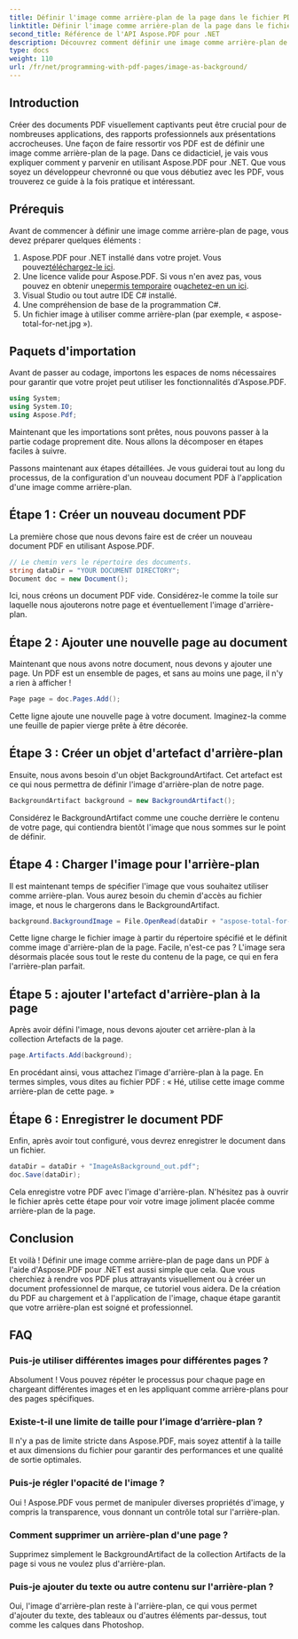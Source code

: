 ```yaml
---
title: Définir l'image comme arrière-plan de la page dans le fichier PDF
linktitle: Définir l'image comme arrière-plan de la page dans le fichier PDF
second_title: Référence de l'API Aspose.PDF pour .NET
description: Découvrez comment définir une image comme arrière-plan de page dans un PDF à l'aide d'Aspose.PDF pour .NET grâce à ce guide étape par étape. Créez des documents professionnels et visuellement attrayants.
type: docs
weight: 110
url: /fr/net/programming-with-pdf-pages/image-as-background/
---
```

## Introduction

Créer des documents PDF visuellement captivants peut être crucial pour de nombreuses applications, des rapports professionnels aux présentations accrocheuses. Une façon de faire ressortir vos PDF est de définir une image comme arrière-plan de la page. Dans ce didacticiel, je vais vous expliquer comment y parvenir en utilisant Aspose.PDF pour .NET. Que vous soyez un développeur chevronné ou que vous débutiez avec les PDF, vous trouverez ce guide à la fois pratique et intéressant.

## Prérequis

Avant de commencer à définir une image comme arrière-plan de page, vous devez préparer quelques éléments :

1.  Aspose.PDF pour .NET installé dans votre projet. Vous pouvez[téléchargez-le ici](https://releases.aspose.com/pdf/net/).
2.  Une licence valide pour Aspose.PDF. Si vous n'en avez pas, vous pouvez en obtenir une[permis temporaire](https://purchase.aspose.com/temporary-license/) ou[achetez-en un ici](https://purchase.aspose.com/buy).
3. Visual Studio ou tout autre IDE C# installé.
4. Une compréhension de base de la programmation C#.
5. Un fichier image à utiliser comme arrière-plan (par exemple, « aspose-total-for-net.jpg »).

## Paquets d'importation

Avant de passer au codage, importons les espaces de noms nécessaires pour garantir que votre projet peut utiliser les fonctionnalités d'Aspose.PDF.

```csharp
using System;
using System.IO;
using Aspose.Pdf;
```

Maintenant que les importations sont prêtes, nous pouvons passer à la partie codage proprement dite. Nous allons la décomposer en étapes faciles à suivre.

Passons maintenant aux étapes détaillées. Je vous guiderai tout au long du processus, de la configuration d'un nouveau document PDF à l'application d'une image comme arrière-plan.

## Étape 1 : Créer un nouveau document PDF

La première chose que nous devons faire est de créer un nouveau document PDF en utilisant Aspose.PDF.

```csharp
// Le chemin vers le répertoire des documents.
string dataDir = "YOUR DOCUMENT DIRECTORY";
Document doc = new Document();
```

Ici, nous créons un document PDF vide. Considérez-le comme la toile sur laquelle nous ajouterons notre page et éventuellement l'image d'arrière-plan.

## Étape 2 : Ajouter une nouvelle page au document

Maintenant que nous avons notre document, nous devons y ajouter une page. Un PDF est un ensemble de pages, et sans au moins une page, il n'y a rien à afficher !

```csharp
Page page = doc.Pages.Add();
```

Cette ligne ajoute une nouvelle page à votre document. Imaginez-la comme une feuille de papier vierge prête à être décorée.

## Étape 3 : Créer un objet d'artefact d'arrière-plan

Ensuite, nous avons besoin d'un objet BackgroundArtifact. Cet artefact est ce qui nous permettra de définir l'image d'arrière-plan de notre page.

```csharp
BackgroundArtifact background = new BackgroundArtifact();
```

Considérez le BackgroundArtifact comme une couche derrière le contenu de votre page, qui contiendra bientôt l'image que nous sommes sur le point de définir.

## Étape 4 : Charger l'image pour l'arrière-plan

Il est maintenant temps de spécifier l'image que vous souhaitez utiliser comme arrière-plan. Vous aurez besoin du chemin d'accès au fichier image, et nous le chargerons dans le BackgroundArtifact.

```csharp
background.BackgroundImage = File.OpenRead(dataDir + "aspose-total-for-net.jpg");
```

Cette ligne charge le fichier image à partir du répertoire spécifié et le définit comme image d'arrière-plan de la page. Facile, n'est-ce pas ? L'image sera désormais placée sous tout le reste du contenu de la page, ce qui en fera l'arrière-plan parfait.

## Étape 5 : ajouter l'artefact d'arrière-plan à la page

Après avoir défini l'image, nous devons ajouter cet arrière-plan à la collection Artefacts de la page.

```csharp
page.Artifacts.Add(background);
```

En procédant ainsi, vous attachez l'image d'arrière-plan à la page. En termes simples, vous dites au fichier PDF : « Hé, utilise cette image comme arrière-plan de cette page. »

## Étape 6 : Enregistrer le document PDF

Enfin, après avoir tout configuré, vous devrez enregistrer le document dans un fichier.

```csharp
dataDir = dataDir + "ImageAsBackground_out.pdf";
doc.Save(dataDir);
```

Cela enregistre votre PDF avec l'image d'arrière-plan. N'hésitez pas à ouvrir le fichier après cette étape pour voir votre image joliment placée comme arrière-plan de la page.

## Conclusion

Et voilà ! Définir une image comme arrière-plan de page dans un PDF à l'aide d'Aspose.PDF pour .NET est aussi simple que cela. Que vous cherchiez à rendre vos PDF plus attrayants visuellement ou à créer un document professionnel de marque, ce tutoriel vous aidera. De la création du PDF au chargement et à l'application de l'image, chaque étape garantit que votre arrière-plan est soigné et professionnel.

## FAQ

### Puis-je utiliser différentes images pour différentes pages ?
Absolument ! Vous pouvez répéter le processus pour chaque page en chargeant différentes images et en les appliquant comme arrière-plans pour des pages spécifiques.

### Existe-t-il une limite de taille pour l’image d’arrière-plan ?
Il n'y a pas de limite stricte dans Aspose.PDF, mais soyez attentif à la taille et aux dimensions du fichier pour garantir des performances et une qualité de sortie optimales.

### Puis-je régler l'opacité de l'image ?
Oui ! Aspose.PDF vous permet de manipuler diverses propriétés d'image, y compris la transparence, vous donnant un contrôle total sur l'arrière-plan.

### Comment supprimer un arrière-plan d'une page ?
Supprimez simplement le BackgroundArtifact de la collection Artifacts de la page si vous ne voulez plus d'arrière-plan.

### Puis-je ajouter du texte ou autre contenu sur l'arrière-plan ?
Oui, l'image d'arrière-plan reste à l'arrière-plan, ce qui vous permet d'ajouter du texte, des tableaux ou d'autres éléments par-dessus, tout comme les calques dans Photoshop.